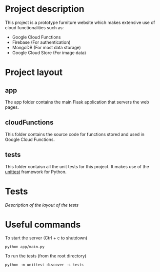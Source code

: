 # Project description

This project is a prototype furniture website which makes extensive use of cloud functionalities such as:

- Google Cloud Functions
- Firebase (For authentication)
- MongoDB (For most data storage)
- Google Cloud Store (For image data)

# Project layout

## app

The app folder contains the main Flask application that servers the web pages.

## cloudFunctions

This folder contains the source code for functions stored and used in Google Cloud Functions.

## tests

This folder contaisn all the unit tests for this project. It makes use of the [unittest](https://docs.python.org/3/library/unittest.html) framework for Python.

# Tests

_Description of the layout of the tests_

# Useful commands

To start the server (Ctrl + c to shutdown)

`python app/main.py`

To run the tests (from the root directory)

`python -m unittest discover -s tests`

